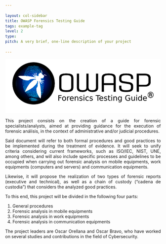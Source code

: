 ```yaml
---

layout: col-sidebar
title: OWASP Forensics Testing Guide
tags: example-tag
level: 2
type: 
pitch: A very brief, one-line description of your project

---
```


![Logo OWASP FTG](https://raw.githubusercontent.com/OWASP/www-project-forensics-testing-guide/master/assets/images/logov2.png)


<p align="justify">This project consists on the creation of a guide for forensic specialists/analysts, aimed at providing guidance for the execution of forensic análisis, in the context of administrative and/or judicial procedures.</p>
<p align="justify">Said document will refer to both formal procedures and good practices to be implemented during the treatment of evidence. It will seek to unify criteria considering current frameworks, such as ISO/IEC, NIST, UNE, among others, and will also include specific processes and guidelines to be occupied when carrying out forensic analysis on mobile equipments, work equipments (computers and servers) and communication equipments.</p>
<p align="justify">Likewise, it will propose the realization of two types of forensic reports (executive and technical), as well as a chain of custody (“cadena de custodia”) that considers the analyzed good practices.</p>
<p align="justify">To this end, this project will be divided in the following four parts:</p>
<ol>
  <li>General procedures</li>
  <li>Forensic analysis in mobile equipments</li>
  <li>Forensic analysis in work equipments</li>
  <li>Forensic analysis in communication equipments</li>
</ol>
<p align="justify">The project leaders are Oscar Orellana and Oscar Bravo, who have worked on several studies and contributions in the field of Cybersecurity.</p>
